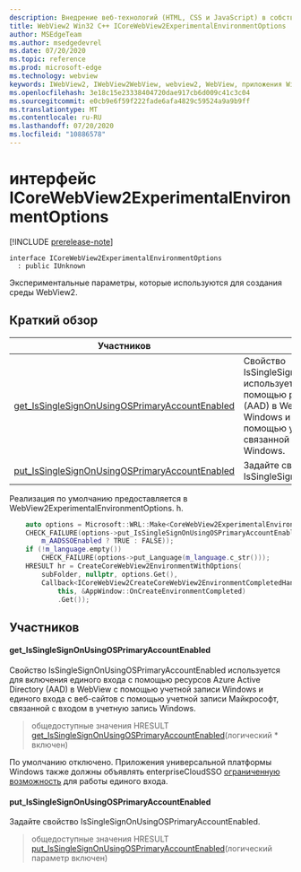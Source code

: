 ```yaml
---
description: Внедрение веб-технологий (HTML, CSS и JavaScript) в собственные приложения с помощью элемента управления Microsoft Edge WebView2
title: WebView2 Win32 C++ ICoreWebView2ExperimentalEnvironmentOptions
author: MSEdgeTeam
ms.author: msedgedevrel
ms.date: 07/20/2020
ms.topic: reference
ms.prod: microsoft-edge
ms.technology: webview
keywords: IWebView2, IWebView2WebView, webview2, WebView, приложения Win32, Win32, EDGE, ICoreWebView2, ICoreWebView2Controller, управление браузером, EDGE HTML, ICoreWebView2ExperimentalEnvironmentOptions
ms.openlocfilehash: 3e18c15e23338404720dae917cb6d009c41c3c04
ms.sourcegitcommit: e0cb9e6f59f222fade6afa4829c59524a9a9b9ff
ms.translationtype: MT
ms.contentlocale: ru-RU
ms.lasthandoff: 07/20/2020
ms.locfileid: "10886578"
---
```

# интерфейс ICoreWebView2ExperimentalEnvironmentOptions 

[!INCLUDE [prerelease-note](../../includes/prerelease-note.md)]

```
interface ICoreWebView2ExperimentalEnvironmentOptions
  : public IUnknown
```

Экспериментальные параметры, которые используются для создания среды WebView2.

## Краткий обзор

 Участников                        | Описания
--------------------------------|---------------------------------------------
[get_IsSingleSignOnUsingOSPrimaryAccountEnabled](#get_issinglesignonusingosprimaryaccountenabled) | Свойство IsSingleSignOnUsingOSPrimaryAccountEnabled используется для включения единого входа с помощью ресурсов Azure Active Directory (AAD) в WebView с помощью учетной записи Windows и единого входа с веб-сайтов с помощью учетной записи Майкрософт, связанной с входом в учетную запись Windows.
[put_IsSingleSignOnUsingOSPrimaryAccountEnabled](#put_issinglesignonusingosprimaryaccountenabled) | Задайте свойство IsSingleSignOnUsingOSPrimaryAccountEnabled.

Реализация по умолчанию предоставляется в WebView2ExperimentalEnvironmentOptions. h.

```cpp
    auto options = Microsoft::WRL::Make<CoreWebView2ExperimentalEnvironmentOptions>();
    CHECK_FAILURE(options->put_IsSingleSignOnUsingOSPrimaryAccountEnabled(
        m_AADSSOEnabled ? TRUE : FALSE));
    if (!m_language.empty())
        CHECK_FAILURE(options->put_Language(m_language.c_str()));
    HRESULT hr = CreateCoreWebView2EnvironmentWithOptions(
        subFolder, nullptr, options.Get(),
        Callback<ICoreWebView2CreateCoreWebView2EnvironmentCompletedHandler>(
            this, &AppWindow::OnCreateEnvironmentCompleted)
            .Get());
```

## Участников

#### get_IsSingleSignOnUsingOSPrimaryAccountEnabled 

Свойство IsSingleSignOnUsingOSPrimaryAccountEnabled используется для включения единого входа с помощью ресурсов Azure Active Directory (AAD) в WebView с помощью учетной записи Windows и единого входа с веб-сайтов с помощью учетной записи Майкрософт, связанной с входом в учетную запись Windows.

> общедоступные значения HRESULT [get_IsSingleSignOnUsingOSPrimaryAccountEnabled](#get_issinglesignonusingosprimaryaccountenabled)(логический * включен)

По умолчанию отключено. Приложения универсальной платформы Windows также должны объявлять enterpriseCloudSSO [ограниченную возможность](https://docs.microsoft.com/windows/uwp/packaging/app-capability-declarations#restricted-capabilities) для работы единого входа.

#### put_IsSingleSignOnUsingOSPrimaryAccountEnabled 

Задайте свойство IsSingleSignOnUsingOSPrimaryAccountEnabled.

> общедоступные значения HRESULT [put_IsSingleSignOnUsingOSPrimaryAccountEnabled](#put_issinglesignonusingosprimaryaccountenabled)(логический параметр включен)


